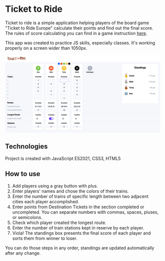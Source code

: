 # Ticket to Ride
Ticket to ride is a simple application helping players of the board game "Ticket to Ride Europe" calculate their points and find out the final score.
The rules of score calculating you can find in a game instruction [here](https://www.wydawnictworebel.pl/repository/files/instrukcje/TTR2_europe_rules_PL.pdf).

This app was created to practice JS skills, especially classes. It's working properly on a screen wider than 1050px.

![app view](./screenshot.png)

## Technologies
Project is created with JavaScript ES2021, CSS3, HTML5

## How to use

1. Add players using a gray button with plus.
2. Enter players' names and chose the colors of their trains.
3. Enter the number of trains of specific length between two adjacent cities each player accomplished.
4. Enter points from Destination Tickets in the section completed or uncompleted. You can separate numbers with commas, spaces, pluses, or semicolons.
5. Check which player created the longest route.
6. Enter the number of train stations kept in reserve by each player.
7. Viola! The standings box presents the final score of each player and sorts them from winner to loser.

You can do those steps in any order, standings are updated automatically after any change.
